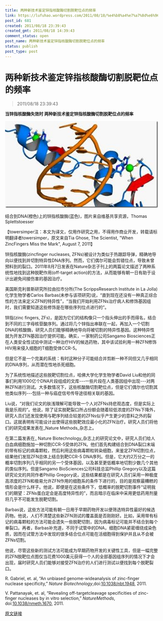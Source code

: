 ```yaml
---
title: 两种新技术鉴定锌指核酸酶切割脱靶位点的频率
link: https://lufuhao.wordpress.com/2011/08/18/%e4%b8%a4%e7%a7%8d%e6%96%b0%e6%8a%80%e6%9c%af%e9%89%b4%e5%ae%9a%e9%94%8c%e6%8c%87%e6%a0%b8%e9%85%b8%e9%85%b6%e5%88%87%e5%89%b2%e8%84%b1%e9%9d%b6%e4%bd%8d%e7%82%b9%e7%9a%84%e9%a2%91%e7%8e%87/
post_id: 681
created: 2011/08/18 23:39:43
created_gmt: 2011/08/18 14:39:43
comment_status: open
post_name: 两种新技术鉴定锌指核酸酶切割脱靶位点的频率
status: publish
post_type: post
---
```


# 两种新技术鉴定锌指核酸酶切割脱靶位点的频率

> 2011/08/18 23:39:43

 

**当锌指核酸酶失效时 两种新技术鉴定锌指核酸酶切割脱靶位点的频率**

![20110818-233943-0001](/assets/images/20110818-233943-0001.jpg)

结合到DNA(橙色)上的锌指核酸酶(蓝色)，图片来自维基共享资源，Thomas Splettstoesser 

【towersimper注：本文为译文，仅用作研究之用，不得用作商业开发，转载请标明翻译者towersimper，原文来自Tia Ghose, The Scientist, "When ZincFingers Miss the Mark", August 7, 2011】 

锌指核酸酶(zincfinger nucleases, ZFNs)被设计为类似于热跟踪导弹，精确地导向以便找到并切割特异性DNA序列。然而，它们偶尔可能会剪错位点，导致未曾预料到的裂口。2011年8月7日发表在Nature杂志子刊上的两篇论文描述了两种系统性地找到这种脱靶作用(off-target action)的方法，从而能够有朝一日有助于设计出避免间接伤害的基因治疗。 

美国斯克利普斯研究所拉由拉市分所(The ScrippsResearch Institute in La Jolla)化学生物学者Carlos Barbas(未参与该项研究)说，“直到现在还没有一种真正综合性的方法来定义ZFN的特异性”，“当我们开始利用ZFNs治疗病人和修饰基因组时，我们需要知道这些修饰是在哪些序列位点进行的”。 

锌指(zinc fingers, ZFs)，是因为它们的结构像只一个指头伸出的手而得名，结合到不同的三字母核苷酸序列。通过将几个锌指出串联在一起，再加入一个切割DNA的核酸酶，研究人员们能够精确地导向将被切割的特异性基因。这种特异性就为开发ZFN基因治疗提供可能。确实，一家制药公司Sangamo Biosciences正在人类安全性试验中测试一种治疗HIV的候选药物，其中该试验利用一种ZFN修饰HIV用来侵入细胞的T细胞受体CCR-5。 

但是它不是一个完美的系统：有时这种分子可能结合并剪断一种不同但又几乎相同的DNA序列，从而潜在性地杀死细胞。 

为了系统性地描述这些脱靶切割位点，哈佛大学化学生物学者David Liu和他的同事们利用1000亿个DNA片段组成的文库---一些片段在人类基因组中出现---对两种ZFN进行测试。大多数情况下，这些核酸酶切割靶位点，但是它们偶尔也切割其他类似序列---包括一种与癌症信号传导途径相关联的基因。 

Liu说，“对我们论文的肤浅理解可能导致一个人对ZFNs持悲观态度，但是实际上我是乐观的”。他说，除了证实脱靶裂口所占份额会随着较低浓度的ZFNs下降外，研究人员们还发现使用与靶序列结合较差的ZFNs似乎产生更少的意料之外的裂口。这就表明有可能设计出使得这些脱靶效应最小化的ZFN治疗。研究人员们将他们的研究成果发表在_Nature Methods_杂志上。 

在第二篇发表在_ Nature Biotechnology_杂志上的研究论文中，研究人员们给人白血病细胞施加一种切割CCR-5受体的ZFN。他们首先构建结合到DNA裂口末端的带有标记的病毒颗粒，然后利用这些病毒颗粒转染细胞，来鉴定ZFN切割位点，结果他们发现ZFN总体上结合到靶CCR-5 DNA序列。但是，它大约2万分之一的概率切割序列几乎相同的另一个受体基因，以及甚至更低概率地切割少数几个其他的类似序列。但是Sangamo BioSciences公司科技总监Phillip Gregory以及这篇研究论文的共同作者Phillip Gregory说，这些结果都是在研究人员们采用一种极度高浓度的ZFN和极易允许ZFN作用的细胞系的条件下进行的，目的是观察最糟糕的情形会是什么样子。他说，即便是在这些条件下，低概率的脱靶切割事件“证明我们的期望：ZFNs蛋白定会是高度特异性的”，而且暗示在临床中采用更低药用剂量将几乎不可能发生脱靶切割。 

Barbas说，这些方法可能有朝一日用于早期药物开发以便筛选特异性最好的候选药物。他说，人们不清楚这些新ZFN测试的覆盖面是否刚刚好。比如，采用带有标记的病毒颗粒的方法可能会遗失一些脱靶切割，因为病毒标记可能并不结合到每个单裂口。再者，Barbas补充道，不同于试管中的DNA，细胞DNA紧密缠绕成染色质，因而在试管方法中发现的很多结合位点可能在活细胞得到保护并且从不会被ZFNs切割。 

他说，尽管这些新的测试方法可能成为早期药物开发的关键性工具，但是一幅完整的ZFN脱靶位点图仅当花费1000美元获得一个人的全部基因组序列的情况下才会出现，届时研究人员们能够对接受ZFN治疗的人们进行测试以便找到每个脱靶裂口。 

R. Gabriel, et. al, “An unbiased genome-wideanalysis of zinc-finger nuclease specificity,” _Nature Biotechnology_,doi:[10.1038/nbt.1948](http://doi.org/10.1038/nbt.1948), 2011.

V. Pattanayak, et. al, “Revealing off-targetcleavage specificities of zinc-finger nucleases by in vitro selection,” _NatureMethods_, doi:[10.1038/nmeth.1670](http://doi.org/10.1038/nmeth.1670), 2011. 

[原文链接](http://www.bioon.com/biology/Class18/501120.shtml)
